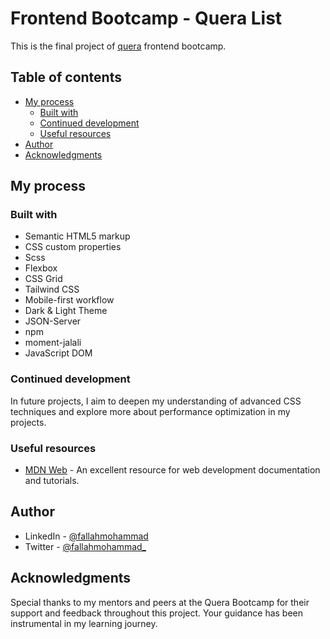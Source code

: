 # Frontend Bootcamp - Quera List

This is the final project of [quera](https://www.quera.org) frontend bootcamp.

## Table of contents

- [My process](#my-process)
  - [Built with](#built-with)
  - [Continued development](#continued-development)
  - [Useful resources](#useful-resources)
- [Author](#author)
- [Acknowledgments](#acknowledgments)

## My process

### Built with

- Semantic HTML5 markup
- CSS custom properties
- Scss
- Flexbox
- CSS Grid
- Tailwind CSS
- Mobile-first workflow
- Dark & Light Theme
- JSON-Server
- npm
- moment-jalali
- JavaScript DOM

### Continued development

In future projects, I aim to deepen my understanding of advanced CSS techniques and explore more about performance optimization in my projects.

### Useful resources

- [MDN Web](https://developer.mozilla.org/) - An excellent resource for web development documentation and tutorials.

## Author

- LinkedIn - [@fallahmohammad](https://www.linkedin.com/in/fallahmohammad/)
- Twitter - [@fallahmohammad_](https://x.com/fallahmohammad_)

## Acknowledgments

Special thanks to my mentors and peers at the Quera Bootcamp for their support and feedback throughout this project. Your guidance has been instrumental in my learning journey.
